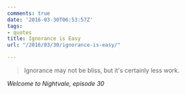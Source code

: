 ```yaml
---
comments: true
date: '2016-03-30T06:53:57Z'
tags:
- quotes
title: Ignorance is Easy
url: "/2016/03/30/ignorance-is-easy/"

---
```

<blockquote class="big">Ignorance may not be bliss, but it's certainly less work.</blockquote>

<cite class="big">Welcome to Nightvale, episode 30</cite>


